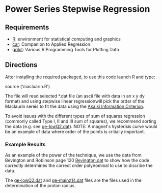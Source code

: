 # Power Series Stepwise Regression

## Requirements
- [R](https://www.r-project.org/): environment for statistical computing and graphics
- [car](https://cran.r-project.org/web/packages/car/): Companion to Applied Regression
- [gplot](https://cran.r-project.org/web/packages/gplots/index.html): Various R Programming Tools for Plotting Data
 
## Directions

After installing the required packaged, to use this code launch R and type:

source ('macluarin.R')

The file will read selected *.dat file (an ascii file with data in an x y dy format) and using stepwise linear regressionwill pick the order of the Maclaurin sereis to fit the data using the [Akaiki Information Criterion](https://en.wikipedia.org/wiki/Akaike_information_criterion).

To avoid issues with the different types of sum of squares regression (commonly called Type I, II and III sum of squares), we recommend sorting the data (e.g. see [ge-lowQ2.dat](data/ge-lowQ2.dat)).   NOTE:  A magnet's hysterisis curve would be an example of data where order of the points is critially important.

### Example Results

As an example of the power of the technique, we use the data from Bevington and Robinson page 120 [Bevington.dat](data/Bevington.dat) to show how the code correctly determines the correct order polynominal to use to discribe the data. 

The [ge-lowQ2.dat](data/ge-lowQ2.dat) and [ge-mainz14.dat](data/ge-mainz14.dat) files are the files used in the determination of the proton radius.

